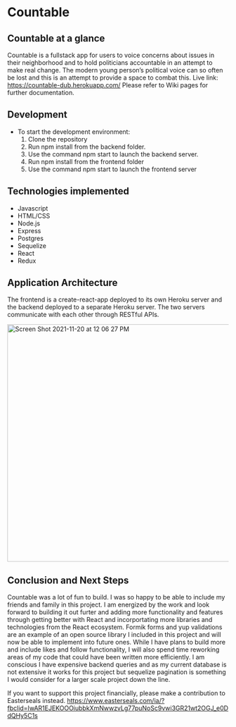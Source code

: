 # Countable
## Countable at a glance
Countable is a fullstack app for users to voice concerns about issues in their neighborhood and to hold politicians accountable in an attempt to make real change. The modern young person’s political voice can so often be lost and this is an attempt to provide a space to combat this. 
Live link: https://countable-dub.herokuapp.com/ Please refer to Wiki pages for further documentation.

## Development
* To start the development environment:
  1. Clone the repository
  2. Run npm install from the backend folder.
  3. Use the command npm start to launch the backend server.
  4. Run npm install from the frontend folder
  5. Use the command npm start to launch the frontend server

## Technologies implemented
* Javascript
* HTML/CSS
* Node.js
* Express
* Postgres
* Sequelize
* React
* Redux

## Application Architecture 
The frontend is a create-react-app deployed to its own Heroku server and the backend deployed to a separate Heroku server. The two servers communicate with each other through RESTful APIs.

<img width="539" alt="Screen Shot 2021-11-20 at 12 06 27 PM" src="https://user-images.githubusercontent.com/78274179/142735038-65dd18d4-f3f7-4c82-a0dc-bfd349e5e734.png">


## Conclusion and Next Steps
Countable was a lot of fun to build. I was so happy to be able to include my friends and family in this project. I am energized by the work and look forward to building it out furter and adding more functionality and features through getting better with React and incorportating more libraries and technologies from the React ecosystem. Formik forms and yup validations are an example of an open source library I included in this project and will now be able to implement into future ones. While I have plans to build more and include likes and follow functionality, I will also spend time reworking areas of my code that could have been written more efficiently. I am conscious I have expensive backend queries and as my current database is not extensive it works for this project but sequelize pagination is something I would consider for a larger scale project down the line. 


If you want to support this project financially, please make a contribution to Easterseals instead.
https://www.easterseals.com/ia/?fbclid=IwAR1EJEKOOOiubbkXmNwwzvLg77puNoSc9vwi3GR21wt2OGJ_e0DdQHy5C1s
